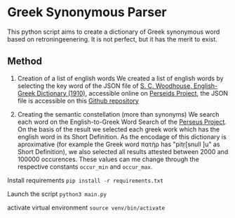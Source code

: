# Greek Synonymous Parser

This python script aims to create a dictionary of Greek synonymous word based on retroningeenering. It is not perfect, but it has the merit to exist.

## Method
1. Creation of a list of english words
We created a list of english words by selecting the key word of the JSON file of [S. C. Woodhouse, English-Greek Dictionary (1910)](https://archive.org/details/Woodhouse_201805), accessible online on [Perseids Project](https://perseids-project.github.io/woodhouse-js/), the JSON file is accessible on this [Github repository](https://github.com/perseids-project/woodhouse-js)

2. Creating the semantic constellation (more than synonyms)
We search each word on the English-to-Greek Word Search of the [Perseus Project](http://www.perseus.tufts.edu/hopper/definitionlookup?redirect=true&lang=greek). On the basis of the result we selected each greek work which has the english word in its Short Definition. As the encodage of this dictionary is aproximative (for example the Greek word πατήρ has "pitṛ[snull ]u" as Short Definition), we also selected all results attested between 2000 and 100000 occurences. These values can me change through the respective constants `occur_min` and `occur_max`.  


Install requirements
`pip install -r requirements.txt`

Launch the script
`python3 main.py`




activate virtual environment
`source venv/bin/activate`
